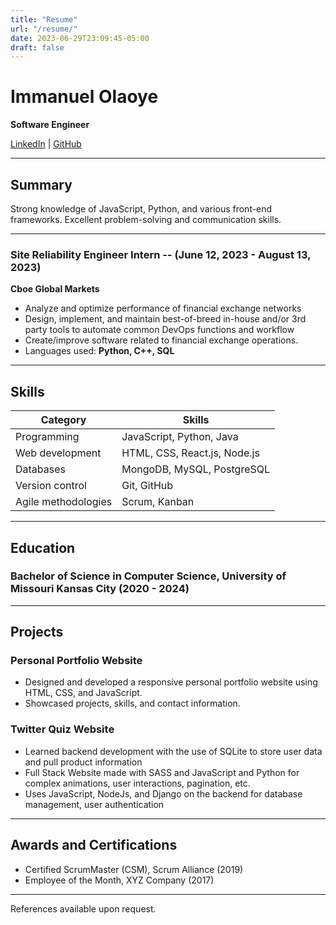 ```yaml
---
title: "Resume"
url: "/resume/"
date: 2023-06-29T23:09:45-05:00
draft: false
---
```


# Immanuel Olaoye
**Software Engineer**

[LinkedIn](https://www.linkedin.com/in/immanuel-olaoye-89b112229/) | [GitHub](hhttps://github.com/n00b110)

---

## Summary

Strong knowledge of JavaScript, Python, and various front-end frameworks. Excellent problem-solving and communication skills. 

---
### Site Reliability Engineer Intern -- (June 12, 2023 - August 13, 2023)
**Cboe Global Markets**

- Analyze and optimize performance of financial exchange networks
- Design, implement, and maintain best-of-breed in-house and/or 3rd party tools to automate common DevOps functions and workflow
- Create/improve software related to financial exchange operations.
- Languages used: __Python, C++, SQL__

---
## Skills

| Category           | Skills                            |
|--------------------|-----------------------------------|
| Programming        | JavaScript, Python, Java          |
| Web development    | HTML, CSS, React.js, Node.js      |
| Databases          | MongoDB, MySQL, PostgreSQL        |
| Version control    | Git, GitHub                       |
| Agile methodologies| Scrum, Kanban                     |


---

## Education

### Bachelor of Science in Computer Science, University of Missouri Kansas City (2020 - 2024)

---

## Projects

### Personal Portfolio Website

- Designed and developed a responsive personal portfolio website using HTML, CSS, and JavaScript.
- Showcased projects, skills, and contact information.

### Twitter Quiz Website

- Learned backend development with the use of SQLite to store user data and pull product information
- Full Stack Website made with SASS and JavaScript and Python for complex animations, user interactions, pagination, etc.
- Uses JavaScript, NodeJs, and Django on the backend for database management, user authentication

---

## Awards and Certifications

- Certified ScrumMaster (CSM), Scrum Alliance (2019)
- Employee of the Month, XYZ Company (2017)

---

References available upon request.



